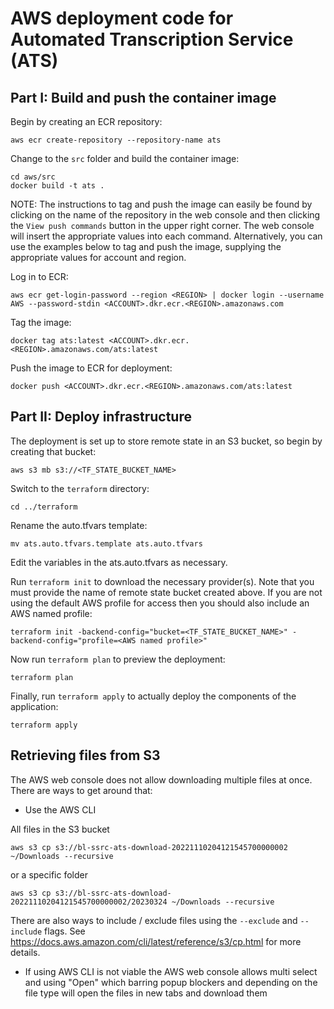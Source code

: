 # AWS deployment code for Automated Transcription Service (ATS)

## Part I: Build and push the container image

Begin by creating an ECR repository:

```
aws ecr create-repository --repository-name ats
```

Change to the `src` folder and build the container image:

```
cd aws/src
docker build -t ats .
```

NOTE: The instructions to tag and push the image can easily be found by clicking on the name of the repository in the web console and then clicking the `View push commands` button in the upper right corner. The web console will insert the appropriate values into each command. Alternatively, you can use the examples below to tag and push the image, supplying the appropriate values for account and region.

Log in to ECR:

```
aws ecr get-login-password --region <REGION> | docker login --username AWS --password-stdin <ACCOUNT>.dkr.ecr.<REGION>.amazonaws.com
```

Tag the image:

```
docker tag ats:latest <ACCOUNT>.dkr.ecr.<REGION>.amazonaws.com/ats:latest
```

Push the image to ECR for deployment:

```
docker push <ACCOUNT>.dkr.ecr.<REGION>.amazonaws.com/ats:latest
```

## Part II: Deploy infrastructure

The deployment is set up to store remote state in an S3 bucket, so begin by creating that bucket:
```
aws s3 mb s3://<TF_STATE_BUCKET_NAME>
```

Switch to the `terraform` directory:

```
cd ../terraform
```

Rename the auto.tfvars template:

```
mv ats.auto.tfvars.template ats.auto.tfvars
```

Edit the variables in the ats.auto.tfvars as necessary.

Run `terraform init` to download the necessary provider(s). Note that you must provide the name of remote state bucket created above. If you are not using the default AWS profile for access then you should also include an AWS named profile:

```
terraform init -backend-config="bucket=<TF_STATE_BUCKET_NAME>" -backend-config="profile=<AWS named profile>"
```

Now run `terraform plan` to preview the deployment:

```
terraform plan
```

Finally, run `terraform apply` to actually deploy the components of the application:

```
terraform apply
```

## Retrieving files from S3

The AWS web console does not allow downloading multiple files at once. There are ways to get around that:

* Use the AWS CLI

All files in the S3 bucket
```
aws s3 cp s3://bl-ssrc-ats-download-20221110204121545700000002 ~/Downloads --recursive
```
or a specific folder
```
aws s3 cp s3://bl-ssrc-ats-download-20221110204121545700000002/20230324 ~/Downloads --recursive
```
There are also ways to include / exclude files using the `--exclude` and `--include` flags. See https://docs.aws.amazon.com/cli/latest/reference/s3/cp.html for more details.

* If using AWS CLI is not viable the AWS web console allows multi select and using "Open" which barring popup blockers and depending on the file type will open the files in new tabs and download them

